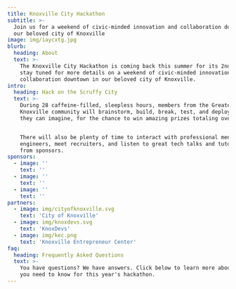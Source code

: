 ```yaml
---
title: Knoxville City Hackathon
subtitle: >-
  Join us for a weekend of civic-minded innovation and collaboration downtown in
  our beloved city of Knoxville
image: img/iaycxtg.jpg
blurb:
  heading: About
  text: >-
    The Knoxville City Hackathon is coming back this summer for its 2nd edition,
    stay tuned for more details on a weekend of civic-minded innovation and
    collaboration downtown in our beloved city of Knoxville.
intro:
  heading: Hack on the Scruffy City
  text: >-
    During 28 caffeine-filled, sleepless hours, members from the Greater
    Knoxville community will brainstorm, build, break, test, and deploy whatever
    they can imagine, for the chance to win amazing prizes totaling over $6,400.


    There will also be plenty of time to interact with professional mentors and
    engineers, meet recruiters, and listen to great tech talks and tutorials
    from sponsors.
sponsors:
  - image: ''
    text: ''
  - image: ''
    text: ''
  - image: ''
    text: ''
partners:
  - image: img/cityofknoxville.svg
    text: 'City of Knoxville'
  - image: img/knoxdevs.svg
    text: 'KnoxDevs'
  - image: img/kec.png
    text: 'Knoxville Entrepreneur Center'
faq:
  heading: Frequently Asked Questions
  text: >-
    You have questions? We have answers. Click below to learn more about what
    you need to know for this year's hackathon.
---
```

